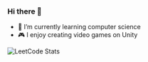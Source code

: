### Hi there 👋

- 🌱 I’m currently learning computer science
- 🎮 I enjoy creating video games on Unity

![LeetCode Stats](https://leetcard.jacoblin.cool/Mr_Ezman?theme=dark&font=Heebo)
